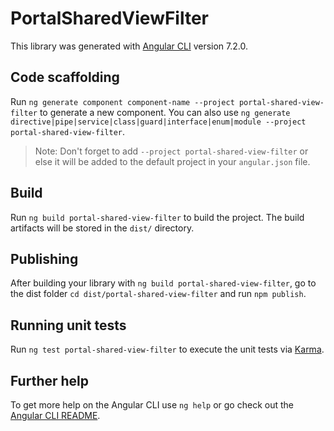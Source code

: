 # PortalSharedViewFilter

This library was generated with [Angular CLI](https://github.com/angular/angular-cli) version 7.2.0.

## Code scaffolding

Run `ng generate component component-name --project portal-shared-view-filter` to generate a new component. You can also use `ng generate directive|pipe|service|class|guard|interface|enum|module --project portal-shared-view-filter`.

> Note: Don't forget to add `--project portal-shared-view-filter` or else it will be added to the default project in your `angular.json` file.

## Build

Run `ng build portal-shared-view-filter` to build the project. The build artifacts will be stored in the `dist/` directory.

## Publishing

After building your library with `ng build portal-shared-view-filter`, go to the dist folder `cd dist/portal-shared-view-filter` and run `npm publish`.

## Running unit tests

Run `ng test portal-shared-view-filter` to execute the unit tests via [Karma](https://karma-runner.github.io).

## Further help

To get more help on the Angular CLI use `ng help` or go check out the [Angular CLI README](https://github.com/angular/angular-cli/blob/master/README.md).
